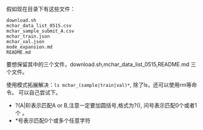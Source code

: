 假如现在目录下有这些文件：

```
download.sh
mchar_data_list_0515.csv
mchar_sample_submit_A.csv
mchar_train.json
mchar_val.json
mode_expansion.md
README.md
```

要想保留其中的三个文件，download.sh,mchar_data_list_0515,README.md 三个文件。

使用模式拓展解决：`ls mchar_(sample|train|val)*`, 除了ls，还可以使用rm等命令。
可以自己尝试下。

- ?\(A\|B)表示匹配A or B,注意一定要加圆括号,格式为?\(), 问号表示匹配0个或者1个
  。
- \*号表示匹配0个或多个任意字符
